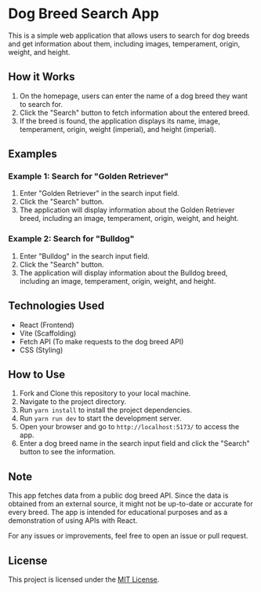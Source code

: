 # Dog Breed Search App

This is a simple web application that allows users to search for dog breeds and get information about them, including images, temperament, origin, weight, and height.

## How it Works

1. On the homepage, users can enter the name of a dog breed they want to search for.
2. Click the "Search" button to fetch information about the entered breed.
3. If the breed is found, the application displays its name, image, temperament, origin, weight (imperial), and height (imperial).

## Examples

### Example 1: Search for "Golden Retriever"

1. Enter "Golden Retriever" in the search input field.
2. Click the "Search" button.
3. The application will display information about the Golden Retriever breed, including an image, temperament, origin, weight, and height.

### Example 2: Search for "Bulldog"

1. Enter "Bulldog" in the search input field.
2. Click the "Search" button.
3. The application will display information about the Bulldog breed, including an image, temperament, origin, weight, and height.

## Technologies Used

- React (Frontend)
- Vite (Scaffolding)
- Fetch API (To make requests to the dog breed API)
- CSS (Styling)

## How to Use

1. Fork and Clone this repository to your local machine.
2. Navigate to the project directory.
3. Run `yarn install` to install the project dependencies.
4. Run `yarn run dev` to start the development server.
5. Open your browser and go to `http://localhost:5173/` to access the app.
6. Enter a dog breed name in the search input field and click the "Search" button to see the information.

## Note

This app fetches data from a public dog breed API. Since the data is obtained from an external source, it might not be up-to-date or accurate for every breed. The app is intended for educational purposes and as a demonstration of using APIs with React.

For any issues or improvements, feel free to open an issue or pull request.

## License

This project is licensed under the [MIT License](LICENSE).
